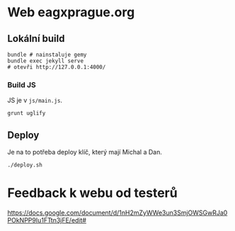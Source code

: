 # Web eagxprague.org

## Lokální build

```
bundle # nainstaluje gemy
bundle exec jekyll serve
# otevři http://127.0.0.1:4000/
```

### Build JS

JS je v `js/main.js`.

`grunt uglify`

## Deploy

Je na to potřeba deploy klíč, který mají Michal a Dan.

```
./deploy.sh
```

# Feedback k webu od testerů
https://docs.google.com/document/d/1nH2mZyWWe3un3SmjOWSGwRJa0POkNPP9Iu1FTtn3jFE/edit#

